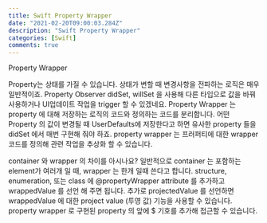 ```yaml
---
title: Swift Property Wrapper
date: "2021-02-20T09:00:03.284Z"
description: "Swift Property Wrapper"
categories: [Swift]
comments: true
---
```


Property Wrapper

Property는 상태를 가질 수 있습니다. 상태가 변할 때 변경사항을 전파하는 로직은 매우 일반적이죠. Property Observer didSet, willSet 을 사용해 다른 타입으로 값을 바꿔 사용하거나 UI업데이트 작업을 trigger 할 수 있겠네요. Property Wrapper 는 property 에 대해 저장하는 로직의 코드와 정의하는 코드를 분리합니다. 어떤 Property 의 값이 변경될 때 UserDefaults에 저장한다고 하면 유사한 property 들을 didSet 에서 매번 구현해 줘야 하죠. property wrapper 는 프러퍼티에 대한 wrapper 코드를 정의해 관련 작업을 추상화 할 수 있습니다.

container 와 wrapper 의 차이를 아시나요? 일반적으로 container 는 포함하는 element가 여러개 일 때, wrapper 는 한개 일때 쓴다고 합니다.
structure, enumeration, 또는 class 에 @propertyWrapper attribute 를 추가하고 wrappedValue 를 선언 해 주면 됩니다. 추가로 projectedValue 를 선언하면 wrappedValue 에 대한 project value (투영 값) 기능을 사용할 수 있습니다. property wrapper 로 구현된 property 의 앞에 $ 기호를 추가해 접근할 수 있습니다.